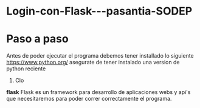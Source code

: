 # Login-con-Flask---pasantia-SODEP


# Paso a paso
Antes de poder ejecutar el programa debemos tener installado lo siguiente 
https://www.python.org/ asegurate de tener instalado una version de python reciente 

1. Clo


**flask**
Flask es un framework para desarrollo de aplicaciones webs y api's que necesitaremos para poder correr correctamente el programa.
